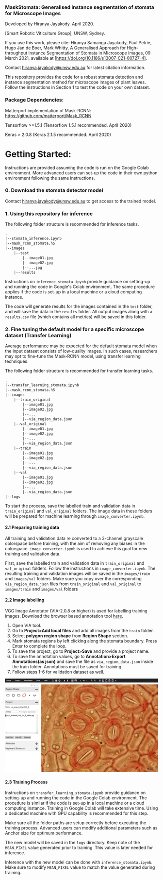 ### MaskStomata: Generalised instance segmentation of stomata for Microscope Images

Developed by Hiranya Jayakody. April 2020.

[Smart Robotic Viticulture Group], UNSW, Sydney.

If you use this work, please cite: Hiranya Samanga Jayakody, Paul Petrie, Hugo Jan de Boer, Mark Whitty, A Generalised Approach for High-throughput Instance Segmentation of Stomata in Microscope Images, 09 March 2021, available at [https://doi.org/10.1186/s13007-021-00727-4].

Contact hiranya.jayakody@unsw.edu.au for latest citation information.


This repository provides the code for a robust stomata detection and instance segmentation method for microscope images of plant leaves. Follow the instructions in Section 1 to test the code on your own dataset.

### Package Dependencies:

Matterport implementation of Mask-RCNN: https://github.com/matterport/Mask_RCNN

Tensorflow >=1.5.1 (Tensorflow 1.5.1 recommended. April 2020)

Keras > 2.0.8 (Keras 2.1.5 recommended. April 2020)

# Getting Started:

Instructions are provided assuming the code is run on the Google Colab environment. More advanced users can set-up the code in their own python environment following the same instructions.

### 0. Download the stomata detector model

Contact hiranya.jayakody@unsw.edu.au to get access to the trained model.

### 1. Using this repository for inference

The following folder structure is recommended for inference tasks.
```
.
|--stomata_inference.ipynb
|--mask_rcnn_stomata.h5
|--images
    |--test
        |--image01.jpg
        |--image02.jpg
        |--...jpg
    |--results
``` 
Instructions on ```inference_stomata.ipynb``` provide guidance on setting-up and running the code in Google's Colab environment. The same procedure applies if the code is set-up in a local machine or a cloud computing instance.

The code will generate results for the images contained in the ```test``` folder, and will save the data in the ```results``` folder. All output images along with a ```results.csv``` file (which contains all metrics) will be saved in this folder.

### 2. Fine tuning the default model for a specific microscope dataset (Transfer Learning)

Average performance may be expected for the default stomata model when the input dataset consists of low-quality images. In such cases, researchers may opt to fine-tune the Mask-RCNN model, using transfer learning techniques.

The following folder structure is recommended for transfer learning tasks.
```
.
|--transfer_learning_stomata.ipynb
|--mask_rcnn_stomata.h5
|--images
    |--train_original
        |--image01.jpg
        |--image02.jpg
        |--...
        |--via_region_data.json
    |--val_original
        |--image01.jpg
        |--image02.jpg
        |--...
        |--via_region_data.json
    |--train
        |--image01.jpg
        |--image02.jpg
        |--...
        |--via_region_data.json
    |--val
        |--image01.jpg
        |--image02.jpg
        |--...
        |--via_region_data.json
|--logs
```

To start the process, save the labelled train and validation data in ```train_original``` and ```val_original``` folders. The image data in these folders will be prepared for machine learning through ```image_converter.ipynb```.

#### 2.1 Preparing training data

All training and validation data re converted to a 3-channel grayscale colorspace before training, with the aim of removing any biases in the colorspace. ```image_converter.ipynb``` is used to achieve this goal for new training and validation data.

First, save the labelled train and validation data in ```train_original``` and ```val_original``` folders. Follow the instructions in ```image_converter.ipynb```. The resulting training and validation images will be saved in the ```images/train``` and ```images/val``` folders. Make sure you copy over the corresponding ```via_region_data.json``` files from ```train_original``` and ```val_original``` to ```images/train``` and ```images/val``` folders

#### 2.2 Image labelling

VGG Image Annotator (VIA-2.0.8 or higher) is used for labelling training images. Download the browser based annotation tool [here](http://www.robots.ox.ac.uk/~vgg/software/via/).

1. Open VIA tool.
2. Go to **Project>Add local files** and add all images from the ```train``` folder.
3. Select **polygon region shape** from **Region Shape** section.
4. Mark stomata regions by left clicking along the stomata boundary. Press Enter to complete the loop.
5. To save the project, go to **Project>Save** and provide a project name.
6. To save the annotation values, go to **Annotation>Export Annotations(as json)** and save the file as ```via_region_data.json``` inside the train folder. Annotations must be saved for training.
7. Follow steps 1-6 for validation dataset as well.

![via_interface](assets/via_interface.jpg)

#### 2.3 Training Process

Instructions on ```transfer_learning_stomata.ipynb``` provide guidance on setting-up and running the code in the Google Colab environment. The procedure is similar if the code is set-up in a local machine or a cloud computing instance. Training in Google Colab will take extensive time. Using a dedicated machine with GPU capability is recommended for this step.

Make sure all the folder paths are setup correctly before executing the training process. Advanced users can modify additional parameters such as Anchor size for optimum performance.

The new model will be saved in the ```logs``` directory. Keep note of the ```MEAN_PIXEL``` value generated prior to training. This value is later needed for inference.

Inference with the new model can be done with ```inference_stomata.ipynb```. Make sure to modify ```MEAN_PIXEL``` value to match the value generated during training.









